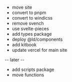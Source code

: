 - move site
- convert to pnpm
- convert to windicss
- remove svench
- use svelte-pieces
- add types package
- deploy @ld/components
- add kitbook
- update vercel for main site

-- later --

- add scripts package
- move functions